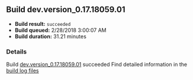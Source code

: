 ## Build dev.version_0.17.18059.01
- **Build result:** `succeeded`
- **Build queued:** 2/28/2018 3:00:07 AM
- **Build duration:** 31.21 minutes
### Details
Build [dev.version_0.17.18059.01](https://winappstudio.visualstudio.com/web/build.aspx?pcguid=a4ef43be-68ce-4195-a619-079b4d9834c2&builduri=vstfs%3a%2f%2f%2fBuild%2fBuild%2f25158) succeeded
Find detailed information in the [build log files](https://uwpctdiags.blob.core.windows.net/buildlogs/dev.version_0.17.18059.01_logs.zip)
